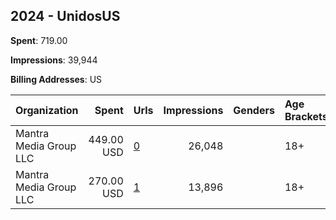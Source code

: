 ## 2024 - UnidosUS 
**Spent**: 719.00

**Impressions**: 39,944

**Billing Addresses**: US

|Organization|Spent|Urls|Impressions|Genders|Age Brackets|Country Codes|
|:---|---:|:---|---:|:---|:---|:---|
|Mantra Media Group LLC|449.00 USD|[0](https://www.snap.com/political-ads/asset/ae671e3f4cb3f74ddb912f0c21d707df6156a0ad0427dfee9b071f23ce0a60da?mediaType=png)|26,048||18+||
|Mantra Media Group LLC|270.00 USD|[1](https://www.snap.com/political-ads/asset/6b27afc585637c779407837a790719b9189159255b0f03e1f4a4c79b89416eed?mediaType=png)|13,896||18+||
